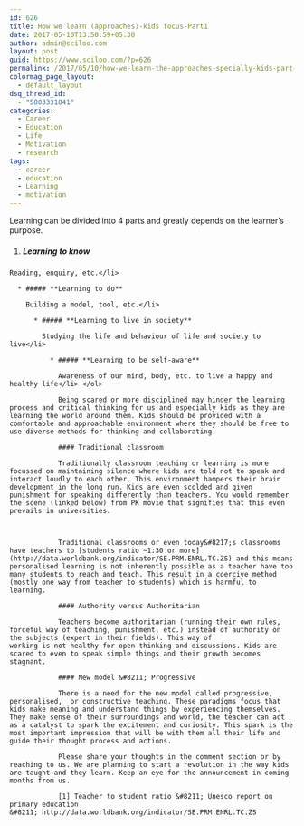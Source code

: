```yaml
---
id: 626
title: How we learn (approaches)-kids focus-Part1
date: 2017-05-10T13:50:59+05:30
author: admin@sciloo.com
layout: post
guid: https://www.sciloo.com/?p=626
permalink: /2017/05/10/how-we-learn-the-approaches-specially-kids-part-1/
colormag_page_layout:
  - default_layout
dsq_thread_id:
  - "5803331841"
categories:
  - Career
  - Education
  - Life
  - Motivation
  - research
tags:
  - career
  - education
  - Learning
  - motivation
---
```

Learning can be divided into 4 parts and greatly depends on the learner&#8217;s purpose.

  1. ##### **Learning to know**
    
    Reading, enquiry, etc.</li> 
    
      * ##### **Learning to do**
        
        Building a model, tool, etc.</li> 
        
          * ##### **Learning to live in society**
            
            Studying the life and behaviour of life and society to live</li> 
            
              * ##### **Learning to be self-aware**
                
                Awareness of our mind, body, etc. to live a happy and healthy life</li> </ol> 
                
                Being scared or more disciplined may hinder the learning process and critical thinking for us and especially kids as they are learning the world around them. Kids should be provided with a comfortable and approachable environment where they should be free to use diverse methods for thinking and collaborating.
                
                #### Traditional classroom
                
                Traditionally classroom teaching or learning is more focussed on maintaining silence where kids are told not to speak and interact loudly to each other. This environment hampers their brain development in the long run. Kids are even scolded and given punishment for speaking differently than teachers. You would remember the scene (linked below) from PK movie that signifies that this even prevails in universities.
                
                
                
                Traditional classrooms or even today&#8217;s classrooms have teachers to [students ratio ~1:30 or more](http://data.worldbank.org/indicator/SE.PRM.ENRL.TC.ZS) and this means personalised learning is not inherently possible as a teacher have too many students to reach and teach. This result in a coercive method (mostly one way from teacher to students) which is harmful to learning.
                
                #### Authority versus Authoritarian
                
                Teachers become authoritarian (running their own rules, forceful way of teaching, punishment, etc.) instead of authority on the subjects (expert in their fields). This way of working is not healthy for open thinking and discussions. Kids are scared to even to speak simple things and their growth becomes stagnant.
                
                #### New model &#8211; Progressive
                
                There is a need for the new model called progressive, personalised,  or constructive teaching. These paradigms focus that kids make meaning and understand things by experiencing themselves. They make sense of their surroundings and world, the teacher can act as a catalyst to spark the excitement and curiosity. This spark is the most important impression that will be with them all their life and guide their thought process and actions.
                
                Please share your thoughts in the comment section or by reaching to us. We are planning to start a revolution in the way kids are taught and they learn. Keep an eye for the announcement in coming months from us.
                
                [1] Teacher to student ratio &#8211; Unesco report on primary education &#8211; http://data.worldbank.org/indicator/SE.PRM.ENRL.TC.ZS
